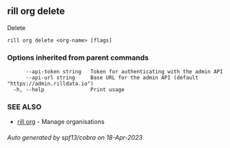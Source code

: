 ## rill org delete

Delete

```
rill org delete <org-name> [flags]
```

### Options inherited from parent commands

```
      --api-token string   Token for authenticating with the admin API
      --api-url string     Base URL for the admin API (default "https://admin.rilldata.io")
  -h, --help               Print usage
```

### SEE ALSO

* [rill org](rill_org.md)	 - Manage organisations

###### Auto generated by spf13/cobra on 18-Apr-2023
